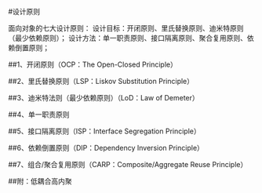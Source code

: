 #设计原则

面向对象的七大设计原则：
设计目标：开闭原则、里氏替换原则、迪米特原则（最少依赖原则）；
设计方法：单一职责原则、接口隔离原则、聚合复用原则、依赖倒置原则；

##1、开闭原则（OCP：The Open-Closed Principle）
    
    
##2、里氏替换原则（LSP：Liskov Substitution Principle）


##3、迪米特法则（最少依赖原则）（LoD：Law of Demeter）


##4、单一职责原则


##5、接口隔离原则（ISP：Interface Segregation Principle）


##6、依赖倒置原则（DIP：Dependency Inversion Principle）


##7、组合/聚合复用原则（CARP：Composite/Aggregate Reuse Principle）


##附：低耦合高内聚